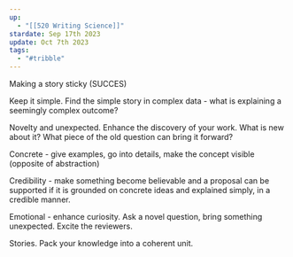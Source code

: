 ```yaml
---
up:
  - "[[520 Writing Science]]"
stardate: Sep 17th 2023
update: Oct 7th 2023
tags:
  - "#tribble"
---
```



Making a story sticky (SUCCES)

Keep it simple. Find the simple story in complex data - what is explaining a seemingly complex outcome?

Novelty and unexpected. Enhance the discovery of your work. What is new about it? What piece of the old question can bring it forward?

Concrete - give examples, go into details, make the concept visible (opposite of abstraction)

Credibility - make something become believable and a proposal can be supported if it is grounded on concrete ideas and explained simply, in a credible manner.

Emotional - enhance curiosity. Ask a novel question, bring something unexpected. Excite the reviewers.

Stories. Pack your knowledge into a coherent unit.
